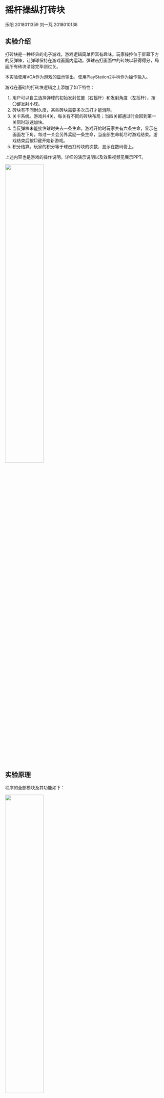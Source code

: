 # 摇杆操纵打砖块

乐阳 2018011359		刘一芃 2018010138

## 实验介绍

打砖块是一种经典的电子游戏，游戏逻辑简单但富有趣味。玩家操控位于屏幕下方的反弹棒，让弹球保持在游戏画面内运动。弹球击打画面中的砖块以获得得分，局面所有砖块清除完毕则过关。

本实验使用VGA作为游戏的显示输出，使用PlayStation2手柄作为操作输入。

游戏在基础的打砖块逻辑之上添加了如下特性：

1. 用户可以自主选择弹球的初始发射位置（右摇杆）和发射角度（左摇杆），按〇键发射小球。
2. 砖块有不同耐久度，某些砖块需要多次击打才能消除。
3. 关卡系统。游戏共4关，每关有不同的砖块布局；当四关都通过时会回到第一关同时球速加快。
4. 当反弹棒未能接住球时失去一条生命。游戏开始时玩家共有六条生命，显示在画面左下角。每过一关会另外奖励一条生命，当全部生命耗尽时游戏结束。游戏结束后按□键开始新游戏。
5. 积分结算。玩家的积分等于球击打砖块的次数，显示在数码管上。

上述内容也是游戏的操作说明。详细的演示说明以及效果视频见展示PPT。

<img src="img/demo.png" width="50%">



## 实验原理

程序的全部模块及其功能如下：

<img src="img/branch.png" width="50%">

```
brick_game.sv			顶层模块

brick_finder.sv			坐标到砖块编号的映射
game_ball.sv			小球逻辑引擎

state_manager.sv		状态机控制模块

vga800x600.sv			显示器驱动
render.sv				不同物体的绘制
score_to_digit.sv		显示分数
digital_7				7段数码管显示

ps2_stick.sv			手柄外设驱动
paddle.sv				挡板位置处理
angle_controller.sv		手柄方向处理
```

下面详细叙述主要模块的运作原理。

### 状态机

状态机主要由五个状态组成，状态图如下：

<img src="img/state.png" width="50%">

下面阐述各个状态之间的关联：

1. 全局初始

   最初始的状态，负责对各模块进行初始化，自动进入下一个局面。

2. 局面初始

   在这个状态，载入局面数据，并进行生命值清算，计算下回合速度，并自动进入下一个局面。

3. 用户初始

   在这个状态，用户通过操作外设选定小球发射的初始位置与速度方向，在按下确认键后进入下一个状态。

4. 游戏进行

   在这个状态，用户通过外设与逻辑引擎交互，进行打砖块游戏，分为三个方向。

   当游戏胜利，即砖块被清空时，回到（2）局面初始状态，载入下一个局面并增加一条生命；

   当游戏失败，但仍有生命值剩余时，回到（3）用户初始状态，扣除一条生命并重新发射；

   当游戏失败，且无生命值剩余时，进入下一个状态。

5. 死亡清算

   在这个状态，冻结游戏引擎，在显示器上显示当前局面与分数。

   在按下确认键后回到（1）全局初始状态。

状态机实现于`state_manager`模块，状态机同时还担负着控制小球速度、维护生命系统和关卡系统的任务，当前状态的编号为信号`state`。

### 逻辑引擎

游戏核心功能实现在`game_ball`模块中。

#### 砖块设定

为了方便起见，将砖块位置固定，即从顶至低，从左至右排列。砖块大小为50\*100像素，共可设置8\*8个砖块。

这样可以建立从坐标到砖块编号的映射，即给定一个小球位置，可以计算出其对应的砖块编号与偏移量，

在 `brick_finder` 模块中实现。砖块局面的记录使用长为64的2bit数组，可以支持耐久度为0~3的砖块。耐久度为0代表消除，在屏幕上不显示，也不对小球运动产生影响。

#### 得分计算

维护一个当前总剩余耐久度的信号，当该信号减一时得分加一。得分信号`score`将传送至`score_to_digit`模块转化为四位10进制数（时序逻辑方式，避免除法），再转化为数码管显示信号。

#### 小球行为

小球行为主要分为四个部分：

1. 初始化

   通过手柄外设获取小球发射的位置与角度，并通过参数选择控制速度基本一致。小球的角度编号为信号`angle`，该信号由`angle_controller`模块根据外设信号来控制。共6种角度选择，对应不同的单位时间内小球的位移`dx,dy`。

2. 边界碰撞

   在边界碰撞中主要分为两种情景，即与顶部（上、左右）发生碰撞时直接反弹；与底部（下）发生碰撞时根据挡板位置决定反弹或死亡。挡板的行为实现于`paddle`模块。

3. 砖块碰撞

   通过 `brick_finder` 模块获取小球可能碰撞的砖块，并检测其是否存在。如有，根据碰撞角度（横向、纵向、斜向）进行反弹，同时更新对应的局面情况。

4. 小球移动

   若无事发生，则对小球进行移动，进入下一个循环。

#### 与状态机的通讯

当逻辑引擎检测到用户没能用挡板接住小球，则会将信号`dead`置为1；当逻辑引擎检测到当前无砖块剩余，则会将信号`win`置为1。上述两个信号状态机每一拍都会检查，一旦发现信号变化则执行对应的跳转逻辑，维护生命和关卡系统。

### 外设通讯

本次实验的外设是索尼PlayStation2游戏手柄的仿制品，但通讯协议是相同的。本次采用的是无线手柄，有一个无线接收器，当手柄和接收器都通电时会自动配对。

PS2手柄采用的是双向串行通信，主要用到的信号有如下几个：

- DI/DAT：信号流向，从手柄到主机，此信号是一个 8bit 的串行数据，同步传送于时钟的下降沿。信号的读取在时钟由高到低的变化过程中完成。

- DO/CMD：信号流向，从主机到手柄，此信号和 DI 相对，信号是一个 8bit 的串行数据，同步传送于时钟的下降沿。

- CS/SEL：用于提供手柄触发信号。在通讯期间，处于低电平。

- CLK：时钟信号，由主机发出，用于保持数据同步。

主机读取手柄数据时，拉低 CS 线电平，并发出一个命令“0x01”；手柄会回复它的 ID“0x41=模拟绿灯，0x73=模拟红灯”；在手柄发送 ID 的同时，主机将传送 0x42，请求数据。随后主机将串行接收9个8位串行数据（算作一次通讯），分别代表手柄各按键是否按下以及摇杆的位置坐标（红灯模式下）。

外设通讯模块`ps2_stick`中有两个计数器`cnt_6us, cnt_1020us`。其中6us是外设驱动时钟CLK的半周期，1020us是主机与外设进行一次通讯的总时间。主机与外设每隔大约20ms通讯一次，更新所有按键的状态。

外设收到左摇杆信息送交`angle_controller`模块以获得角度选择编号`angle`，右摇杆信息送交`paddle`模块控制挡板的左右移动。外设收到`circle, square`的按键信息送交状态机`state_manager`控制游戏进程。

### 画面渲染

画面渲染实现在`render`模块中。该模块接收砖块局面`brick`、当前状态`state`、剩余生命`life`、角度选择编号`angle`、小球位置、挡板位置，根据当前VGA显示的像素位置就地计算出应显示的像素。

需要绘图的元素主要有：砖块，小球，挡板，小球生命，用于角度选择的虚影。

根据不同的状态编号`render`会有不同的行为。例如：在小球发射阶段会在小球上方显示一个颜色稍暗的虚影小球代表用户当前选择的发射方向；在游戏结束状态局面所有砖块将变成红色，只显示砖块和挡板。

### 全局信号说明

上述原理中，很多信号会在不同模块间共享，这里做一总结。

```verilog
 wire [2:0] state; //状态编号
 wire [19:0] period; //小球运动周期
 wire [2:0] level; //关卡编号
 wire dead, win; //死亡、获胜信号
 parameter radius = 4; //小球半径
 parameter paddle_length = 80; //挡板长度
 wire circle, square;
 //左摇杆选角度，右摇杆移动
 wire [7:0] data_l_x, data_r_x, data_l_y; //摇杆位置信息
 wire [10:0] x_paddle_l, x_paddle_r; //挡板位置
 wire [10:0] x_ball; //小球x坐标
 wire [9:0] y_ball;	//小球y坐标
 wire [1:0] brick [63:0]; //局面信息
 wire [2:0] angle;//角度编号，共6种
 wire [13:0] score; //得分
 wire [2:0] life; //剩余生命
 wire [3:0] n3, n2, n1, n0; //四位十进制得分
```



## 实验仿真

使用 modelsim 对游戏手柄进行仿真

文件存储于 `waveform/stick.vwf` 与 `waveform/sim.vwf` 中

![image-20200622004718272](img/wave1.png)

可以看到，control signal，clock 和 data output 都在正常工作

![image-20200622004814289](img/wave2.png)

可以看到，模块在与 ps2 stick 以固定频率进行交互

因为 modelsim 对 system verilog 支持并不好，在增加砖块生命值设定后无法进行相关仿真，实验中通过实物验证进行调试。



## 实验分工

1. 乐阳：外设部分的驱动与调试、逻辑引擎的调试、时序分析改进
2. 刘一芃：逻辑引擎的设计与调试
